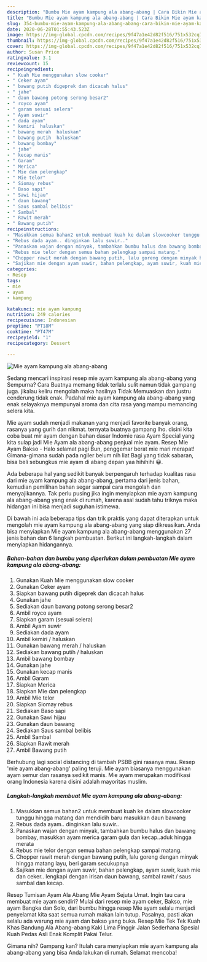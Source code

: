 ```yaml
---
description: "Bumbu Mie ayam kampung ala abang-abang | Cara Bikin Mie ayam kampung ala abang-abang Yang Lezat"
title: "Bumbu Mie ayam kampung ala abang-abang | Cara Bikin Mie ayam kampung ala abang-abang Yang Lezat"
slug: 354-bumbu-mie-ayam-kampung-ala-abang-abang-cara-bikin-mie-ayam-kampung-ala-abang-abang-yang-lezat
date: 2020-06-28T01:55:43.523Z
image: https://img-global.cpcdn.com/recipes/9f47a1e42d82f516/751x532cq70/mie-ayam-kampung-ala-abang-abang-foto-resep-utama.jpg
thumbnail: https://img-global.cpcdn.com/recipes/9f47a1e42d82f516/751x532cq70/mie-ayam-kampung-ala-abang-abang-foto-resep-utama.jpg
cover: https://img-global.cpcdn.com/recipes/9f47a1e42d82f516/751x532cq70/mie-ayam-kampung-ala-abang-abang-foto-resep-utama.jpg
author: Susan Price
ratingvalue: 3.1
reviewcount: 15
recipeingredient:
- " Kuah Mie menggunakan slow cooker"
- " Ceker ayam"
- " bawang putih digeprek dan dicacah halus"
- " jahe"
- " daun bawang potong serong besar2"
- " royco ayam"
- " garam sesuai selera"
- " Ayam suwir"
- " dada ayam"
- " kemiri  haluskan"
- " bawang merah  haluskan"
- " bawang putih  haluskan"
- " bawang bombay"
- " jahe"
- " kecap manis"
- " Garam"
- " Merica"
- " Mie dan pelengkap"
- " Mie telor"
- " Siomay rebus"
- " Baso sapi"
- " Sawi hijau"
- " daun bawang"
- " Saus sambal belibis"
- " Sambal"
- " Rawit merah"
- " Bawang putih"
recipeinstructions:
- "Masukkan semua bahan2 untuk membuat kuah ke dalam slowcooker tunggu hingga matang dan mendidih baru masukkan daun bawang"
- "Rebus dada ayam.. dinginkan lalu suwir.."
- "Panaskan wajan dengan minyak, tambahkan bumbu halus dan bawang bombay, masukkan ayam merica garam gula dan kecap..aduk hingga merata"
- "Rebus mie telor dengan semua bahan pelengkap sampai matang."
- "Chopper rawit merah dengan bawang putih, lalu goreng dengan minyak hingga matang layu, beri garam secukupnya"
- "Sajikan mie dengan ayam suwir, bahan pelengkap, ayam suwir, kuah mie dan ceker.. lengkapi dengan irisan daun bawang, sambal rawit / saus sambal dan kecap."
categories:
- Resep
tags:
- mie
- ayam
- kampung

katakunci: mie ayam kampung 
nutrition: 249 calories
recipecuisine: Indonesian
preptime: "PT18M"
cooktime: "PT47M"
recipeyield: "1"
recipecategory: Dessert

---
```



![Mie ayam kampung ala abang-abang](https://img-global.cpcdn.com/recipes/9f47a1e42d82f516/751x532cq70/mie-ayam-kampung-ala-abang-abang-foto-resep-utama.jpg)

Sedang mencari inspirasi resep mie ayam kampung ala abang-abang yang Sempurna? Cara Buatnya memang tidak terlalu sulit namun tidak gampang juga. jikalau keliru mengolah maka hasilnya Tidak Memuaskan dan justru cenderung tidak enak. Padahal mie ayam kampung ala abang-abang yang enak selayaknya mempunyai aroma dan cita rasa yang mampu memancing selera kita.

Mie ayam sudah menjadi makanan yang menjadi favorite banyak orang, rasanya yang gurih dan nikmat. ternyata buatnya gampang lho. disini kita coba buat mir ayam dengan bahan dasar Indomie rasa Ayam Special yang kita sulap jadi Mie Ayam ala abang-abang penjual mie ayam. Resep Mie Ayam Bakso - Halo selamat pagi Bun, penggemar berat mie mari merapat! Gimana-gimana sudah pada ngiler belum nih liat Bagi yang tidak sabaran, bisa beli sebungkus mie ayam di abang depan yaa hihihihi 😀.

Ada beberapa hal yang sedikit banyak berpengaruh terhadap kualitas rasa dari mie ayam kampung ala abang-abang, pertama dari jenis bahan, kemudian pemilihan bahan segar sampai cara mengolah dan menyajikannya. Tak perlu pusing jika ingin menyiapkan mie ayam kampung ala abang-abang yang enak di rumah, karena asal sudah tahu triknya maka hidangan ini bisa menjadi suguhan istimewa.


Di bawah ini ada beberapa tips dan trik praktis yang dapat diterapkan untuk mengolah mie ayam kampung ala abang-abang yang siap dikreasikan. Anda bisa menyiapkan Mie ayam kampung ala abang-abang menggunakan 27 jenis bahan dan 6 langkah pembuatan. Berikut ini langkah-langkah dalam menyiapkan hidangannya.

<!--inarticleads1-->

##### Bahan-bahan dan bumbu yang diperlukan dalam pembuatan Mie ayam kampung ala abang-abang:

1. Gunakan  Kuah Mie menggunakan slow cooker
1. Gunakan  Ceker ayam
1. Siapkan  bawang putih digeprek dan dicacah halus
1. Gunakan  jahe
1. Sediakan  daun bawang potong serong besar2
1. Ambil  royco ayam
1. Siapkan  garam (sesuai selera)
1. Ambil  Ayam suwir
1. Sediakan  dada ayam
1. Ambil  kemiri / haluskan
1. Gunakan  bawang merah / haluskan
1. Sediakan  bawang putih / haluskan
1. Ambil  bawang bombay
1. Gunakan  jahe
1. Gunakan  kecap manis
1. Ambil  Garam
1. Siapkan  Merica
1. Siapkan  Mie dan pelengkap
1. Ambil  Mie telor
1. Siapkan  Siomay rebus
1. Sediakan  Baso sapi
1. Gunakan  Sawi hijau
1. Gunakan  daun bawang
1. Sediakan  Saus sambal belibis
1. Ambil  Sambal
1. Siapkan  Rawit merah
1. Ambil  Bawang putih


Berhubung lagi social distancing di tambah PSBB gini rasanya mau. Resep &#39;mie ayam abang-abang&#39; paling teruji. Mie ayam biasanya menggunakan ayam semur dan rasanya sedikit manis. Mie ayam merupakan modifikasi orang Indonesia karena disini adalah mayoritas muslim. 

<!--inarticleads2-->

##### Langkah-langkah membuat Mie ayam kampung ala abang-abang:

1. Masukkan semua bahan2 untuk membuat kuah ke dalam slowcooker tunggu hingga matang dan mendidih baru masukkan daun bawang
1. Rebus dada ayam.. dinginkan lalu suwir..
1. Panaskan wajan dengan minyak, tambahkan bumbu halus dan bawang bombay, masukkan ayam merica garam gula dan kecap..aduk hingga merata
1. Rebus mie telor dengan semua bahan pelengkap sampai matang.
1. Chopper rawit merah dengan bawang putih, lalu goreng dengan minyak hingga matang layu, beri garam secukupnya
1. Sajikan mie dengan ayam suwir, bahan pelengkap, ayam suwir, kuah mie dan ceker.. lengkapi dengan irisan daun bawang, sambal rawit / saus sambal dan kecap.


Resep Tumisan Ayam Ala Abang Mie Ayam Sejuta Umat. Ingin tau cara membuat mie ayam sendiri? Mulai dari resep mie ayam ceker, Bakso, mie ayam Bangka dan Solo, dari bumbu hingga resep Mie ayam selalu menjadi penyelamat kita saat semua rumah makan lain tutup. Pasalnya, pasti akan selalu ada warung mie ayam dan bakso yang buka. Resep Mie Tek Tek Kuah Khas Bandung Ala Abang-abang Kaki Lima Pinggir Jalan Sederhana Spesial Kuah Pedas Asli Enak Komplit Pakai Telur. 

Gimana nih? Gampang kan? Itulah cara menyiapkan mie ayam kampung ala abang-abang yang bisa Anda lakukan di rumah. Selamat mencoba!
